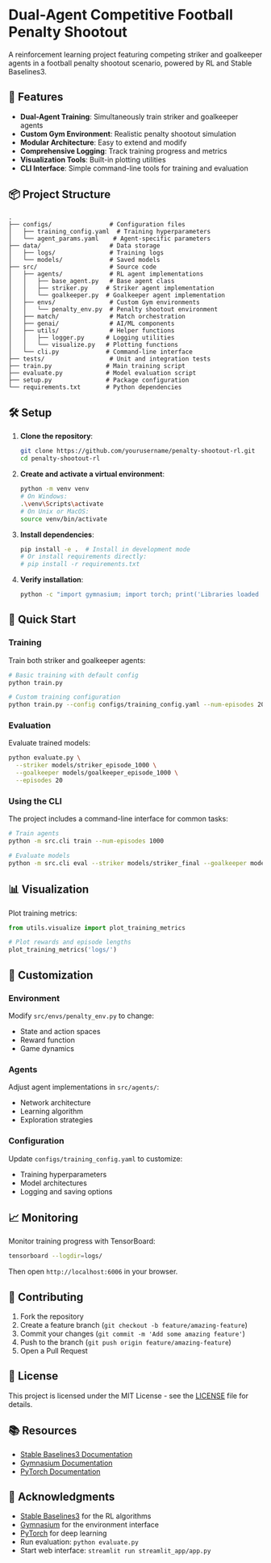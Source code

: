 # Dual-Agent Competitive Football Penalty Shootout

A reinforcement learning project featuring competing striker and goalkeeper agents in a football penalty shootout scenario, powered by RL and Stable Baselines3.

## 🚀 Features

- **Dual-Agent Training**: Simultaneously train striker and goalkeeper agents
- **Custom Gym Environment**: Realistic penalty shootout simulation
- **Modular Architecture**: Easy to extend and modify
- **Comprehensive Logging**: Track training progress and metrics
- **Visualization Tools**: Built-in plotting utilities
- **CLI Interface**: Simple command-line tools for training and evaluation

## 📦 Project Structure

```
.
├── configs/                # Configuration files
│   ├── training_config.yaml  # Training hyperparameters
│   └── agent_params.yaml    # Agent-specific parameters
├── data/                   # Data storage
│   ├── logs/               # Training logs
│   └── models/             # Saved models
├── src/                    # Source code
│   ├── agents/             # RL agent implementations
│   │   ├── base_agent.py   # Base agent class
│   │   ├── striker.py     # Striker agent implementation
│   │   └── goalkeeper.py  # Goalkeeper agent implementation
│   ├── envs/               # Custom Gym environments
│   │   └── penalty_env.py  # Penalty shootout environment
│   ├── match/              # Match orchestration
│   ├── genai/              # AI/ML components
│   ├── utils/              # Helper functions
│   │   ├── logger.py      # Logging utilities
│   │   └── visualize.py   # Plotting functions
│   └── cli.py             # Command-line interface
├── tests/                  # Unit and integration tests
├── train.py               # Main training script
├── evaluate.py            # Model evaluation script
├── setup.py               # Package configuration
└── requirements.txt       # Python dependencies
```

## 🛠️ Setup

1. **Clone the repository**:
   ```bash
   git clone https://github.com/yourusername/penalty-shootout-rl.git
   cd penalty-shootout-rl
   ```

2. **Create and activate a virtual environment**:
   ```bash
   python -m venv venv
   # On Windows:
   .\venv\Scripts\activate
   # On Unix or MacOS:
   source venv/bin/activate
   ```

3. **Install dependencies**:
   ```bash
   pip install -e .  # Install in development mode
   # Or install requirements directly:
   # pip install -r requirements.txt
   ```

4. **Verify installation**:
   ```bash
   python -c "import gymnasium; import torch; print('Libraries loaded successfully!')"
   ```

## 🚦 Quick Start

### Training

Train both striker and goalkeeper agents:

```bash
# Basic training with default config
python train.py

# Custom training configuration
python train.py --config configs/training_config.yaml --num-episodes 2000
```

### Evaluation

Evaluate trained models:

```bash
python evaluate.py \
  --striker models/striker_episode_1000 \
  --goalkeeper models/goalkeeper_episode_1000 \
  --episodes 20
```

### Using the CLI

The project includes a command-line interface for common tasks:

```bash
# Train agents
python -m src.cli train --num-episodes 1000

# Evaluate models
python -m src.cli eval --striker models/striker_final --goalkeeper models/goalkeeper_final
```

## 📊 Visualization

Plot training metrics:

```python
from utils.visualize import plot_training_metrics

# Plot rewards and episode lengths
plot_training_metrics('logs/')
```

## 🤖 Customization

### Environment

Modify `src/envs/penalty_env.py` to change:
- State and action spaces
- Reward function
- Game dynamics

### Agents

Adjust agent implementations in `src/agents/`:
- Network architecture
- Learning algorithm
- Exploration strategies

### Configuration

Update `configs/training_config.yaml` to customize:
- Training hyperparameters
- Model architectures
- Logging and saving options

## 📈 Monitoring

Monitor training progress with TensorBoard:

```bash
tensorboard --logdir=logs/
```

Then open `http://localhost:6006` in your browser.

## 🤝 Contributing

1. Fork the repository
2. Create a feature branch (`git checkout -b feature/amazing-feature`)
3. Commit your changes (`git commit -m 'Add some amazing feature'`)
4. Push to the branch (`git push origin feature/amazing-feature`)
5. Open a Pull Request

## 📜 License

This project is licensed under the MIT License - see the [LICENSE](LICENSE) file for details.

## 📚 Resources

- [Stable Baselines3 Documentation](https://stable-baselines3.readthedocs.io/)
- [Gymnasium Documentation](https://gymnasium.farama.org/)
- [PyTorch Documentation](https://pytorch.org/docs/stable/index.html)

## 🙏 Acknowledgments

- [Stable Baselines3](https://github.com/DLR-RM/stable-baselines3) for the RL algorithms
- [Gymnasium](https://gymnasium.farama.org/) for the environment interface
- [PyTorch](https://pytorch.org/) for deep learning
- Run evaluation: `python evaluate.py`
- Start web interface: `streamlit run streamlit_app/app.py`
